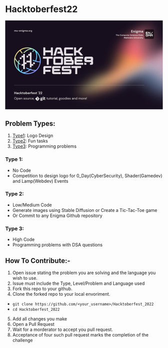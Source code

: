 # Hacktoberfest22
![HacktoberFestBanner](assets/banner.jpeg)

## Problem Types:
1. [Type1](#type-1):  Logo Design
2. [Type2](#type-2):  Fun tasks
3. [Type3](#type-3):  Programming problems

### Type 1:
- No Code
- Competition to design logo for 0_Day(CyberSecurity), Shader(Gamedev) and Lamp(Webdev) Events

### Type 2:
- Low/Medium Code
- Generate images using Stable Diffusion or Create a Tic-Tac-Toe game
- Or Commit to any Enigma Github repository

### Type 3:
- High Code
- Programming problems with DSA questions

## How To Contribute:-
1. Open issue stating the problem you are solving and the language you wish to use.
2. Issue must include the Type, Level/Problem and Language used
3. Fork this repo to your github.
4. Clone the forked repo to your local envoriment.
- `git clone https://github.com/<your_username>/Hacktoberfest_2022`
- `cd Hacktoberfest_2022`
5. Add all changes you make
6. Open a Pull Request
7. Wait for a morderator to accept you pull request.
8. Acceptance of four such pull request marks the completion of the challenge
